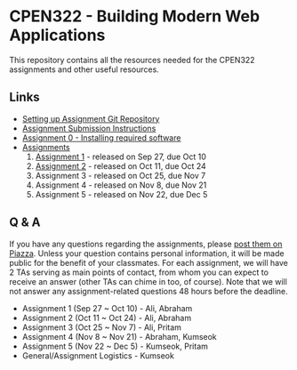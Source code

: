 # CPEN322 - Building Modern Web Applications

This repository contains all the resources needed for the CPEN322 assignments and other useful resources.

## Links

* [Setting up Assignment Git Repository](assignments/setup.md)
* [Assignment Submission Instructions](assignments/canvas-submission.md)
* [Assignment 0 - Installing required software](assignments/assignment-0.md)
* [Assignments](assignments)
    1. [Assignment 1](assignments/assignment-1.md) - released on Sep 27, due Oct 10
    2. [Assignment 2](assignments/assignment-2.md) - released on Oct 11, due Oct 24
    3. Assignment 3 - released on Oct 25, due Nov 7
    4. Assignment 4 - released on Nov 8, due Nov 21
    5. Assignment 5 - released on Nov 22, due Dec 5

## Q & A

If you have any questions regarding the assignments, please [post them on Piazza](https://piazza.com/class/kszjgsicx1m5np). Unless your question contains personal information, it will be made public for the benefit of your classmates. For each assignment, we will have 2 TAs serving as main points of contact, from whom you can expect to receive an answer (other TAs can chime in too, of course). Note that we will not answer any assignment-related questions 48 hours before the deadline.

* Assignment 1 (Sep 27 ~ Oct 10) - Ali, Abraham
* Assignment 2 (Oct 11 ~ Oct 24) - Ali, Abraham
* Assignment 3 (Oct 25 ~ Nov 7) - Ali, Pritam
* Assignment 4 (Nov 8 ~ Nov 21) - Abraham, Kumseok
* Assignment 5 (Nov 22 ~ Dec 5) - Kumseok, Pritam
* General/Assignment Logistics - Kumseok
